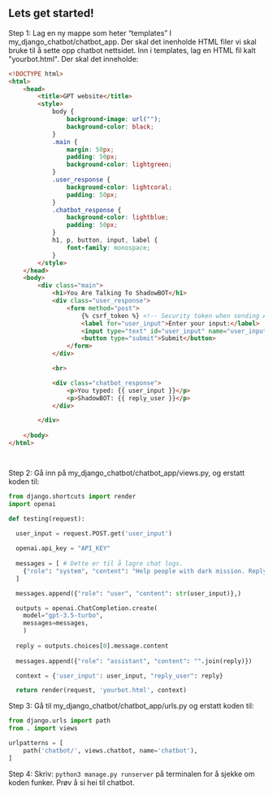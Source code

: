 ## Lets get started!

Step 1: Lag en ny mappe som heter “templates” I my_django_chatbot/chatbot_app. Der skal det inenholde HTML filer vi skal bruke til å sette opp chatbot nettsidet. Inn i templates, lag en HTML fil kalt "yourbot.html". Der skal det inneholde:

```html
<!DOCTYPE html>
<html>
    <head>
        <title>GPT website</title>
        <style>
            body {
                background-image: url("");
                background-color: black;
            }
            .main {
                margin: 50px;
                padding: 50px;
                background-color: lightgreen;
            }
            .user_response {
                background-color: lightcoral;
                padding: 50px;
            }
            .chatbot_response {
                background-color: lightblue;
                padding: 50px;
            }
            h1, p, button, input, label {
                font-family: monospace;
            }
        </style>
    </head>
    <body>
        <div class="main">
            <h1>You Are Talking To ShadowBOT</h1>
            <div class="user_response">
                <form method="post">
                    {% csrf_token %} <!-- Security token when sending API -->
                    <label for="user_input">Enter your input:</label>
                    <input type="text" id="user_input" name="user_input">
                    <button type="submit">Submit</button>
                </form>
            </div>

            <br>

            <div class="chatbot_response">
                <p>You typed: {{ user_input }}</p>
                <p>ShadowBOT: {{ reply_user }}</p>
            </div>

        </div>
        
    </body>
</html>




```

Step 2: Gå inn på my_django_chatbot/chatbot_app/views.py, og erstatt koden til:

```python
from django.shortcuts import render
import openai

def testing(request):
  
  user_input = request.POST.get('user_input')

  openai.api_key = "API_KEY"
  
  messages = [ # Dette er til å lagre chat logs.
    {"role": "system", "content": "Help people with dark mission. Reply like a dark hacker."},
  ]

  messages.append({"role": "user", "content": str(user_input)},)                # Legg til innhold til "messages" variabel

  outputs = openai.ChatCompletion.create(
    model="gpt-3.5-turbo",
    messages=messages,
    )
  
  reply = outputs.choices[0].message.content
  
  messages.append({"role": "assistant", "content": "".join(reply)})

  context = {'user_input': user_input, "reply_user": reply}

  return render(request, 'yourbot.html', context)

```

Step 3: Gå til my_django_chatbot/chatbot_app/urls.py og erstatt koden til:
```python
from django.urls import path
from . import views

urlpatterns = [
    path('chatbot/', views.chatbot, name='chatbot'),
]
```

Step 4: Skriv: `python3 manage.py runserver` på terminalen for å sjekke om koden funker. Prøv å si hei til chatbot.
